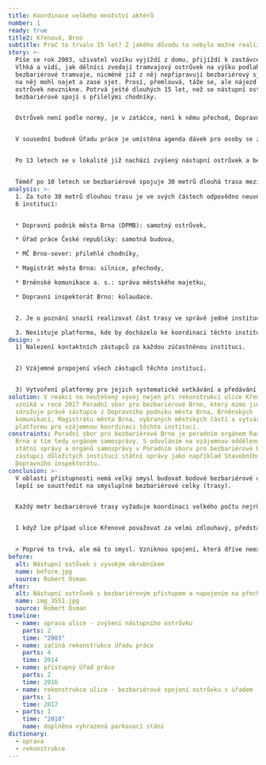 ```yaml
---
title: Koordinace velkého množství aktérů
number: 1
ready: true
title2: Křenová, Brno
subtitle: Proč to trvalo 15 let? Z jakého důvodu to nebylo možné realizovat rychleji?
story: >-
  Píše se rok 2003, uživatel vozíku vyjíždí z domu, přijíždí k zastávce MHD
  Vlhká a vidí, jak dělníci zvedají tramvajový ostrůvek na výšku podlahy
  bezbariérové tramvaje, nicméně již z něj nepřipravují bezbariérový sjezd, aby
  na něj mohl najet a zase sjet. Prosí, přemlouvá, táže se, ale nájezd na
  ostrůvek nevznikne. Potrvá ještě dlouhých 15 let, než se nástupní ostrůvek
  bezbariérově spojí s přilelými chodníky.


  Ostrůvek není podle normy, je v zatáčce, není k němu přechod, Dopravní podnik jej v tomto místě nechce a úprava probíhá v rámci **opravy**, nikoliv v rámci **rekonstrukce**. 


  V sousední budově Úřadu práce je umístěna agenda dávek pro osoby se zdravotním postižením. V roce 2014 se tato budova začíná rekonstruovat a v roce 2016 se znovu otevírá ve své bezbariérové podobě.


  Po 13 letech se v lokalitě již nachází zvýšený nástupní ostrůvek a bezbariérová budova Úřadu práce. V roce 2017 se Dopravní podnik pouští do celkové **rekonstrukce** zastávky na bezbariérovou, městská část Brno-střed dodělává bezbariérové nájezdy a reliéfní dlažbu na přilehlé chodníky a v roce 2018 se na podnět Poradní sboru pro bezbariérové Brno dodělávají i čtyři vyhrazená parkovací stání před Úřadem práce.


  Téměř po 10 letech se bezbariérově spojuje 30 metrů dlouhá trasa mezi zastávkou MHD Vlhká a Úřadem práce.
analysis: >-
  1. Za tuto 30 metrů dlouhou trasu je ve svých částech odpovědno neuvěřitelných
  6 institucí:


  * Dopravní podnik města Brna (DPMB): samotný ostrůvek, 

  * Úřad práce České republiky: samotná budova, 

  * MČ Brno-sever: přilehlé chodníky, 

  * Magistrát města Brna: silnice, přechody,  

  * Brněnské komunikace a. s.: správa městského majetku, 

  * Dopravní inspektorát Brno: kolaudace.


  2. Je o poznání snazší realizovat část trasy ve správě jedné instituce, než realizovat celou trasu v koordinaci všech institucí.

  3. Nexistuje platforma, kde by docházelo ke koordinaci těchto institucí.
design: >
  1) Nalezení kontaktních zástupců za každou zúčastněnou instituci.


  2) Vzájemné propojení všech zástupců těchto institucí.


  3) Vytvoření platformy pro jejich systematické setkávání a předávání informací.
solution: V reakci na neutěšený vývoj nejen při rekonstrukci ulice Křenová
  vzniká v roce 2017 Poradní sbor pro bezbariérové Brno, který mimo jiné
  sdružuje právě zástupce z Dopravního podniku města Brna, Brněnských
  komunikací, Magistrátu města Brna, vybraných městských částí a vytváří tak
  platformu pro vzájemnou koordinaci těchto institucí.
constraints: Poradní sbor pro bezbariérové Brno je poradním orgánem Rady města
  Brna a tím tedy orgánem samosprávy. S odvoláním na vzájemnou oddělenost orgánů
  státní správy a orgánů samosprávy v Poradním sboru pro bezbariérové Brno chybí
  zástupci důležitých institucí státní správy jako například Stavebního úřadu či
  Dopravního inspektorátu.
conclusion: >-
  V oblasti přístupnosti nemá velký smysl budovat bodové bezbariérové úpravy. Je
  lepší se soustředit na smysluplné bezbariérové celky (trasy).


  Každý metr bezbariérové trasy vyžaduje koordinaci velkého počtu nejrůznějších institucí. První případ koordinace bezbariérového celku může trvat velmi dlouho.


  I když lze případ ulice Křenové považovat za velmi zdlouhavý, představuje určitý zlom v řešení přístupnosti v Brně. Od tohoto momentu již bylo možné ustavenou platformu využít pro koordinaci každého dalšího případu.


  > Poprvé to trvá, ale má to smysl. Vzniknou spojení, která dříve neexistovala, ale podruhé se již dají využít.
before:
  alt: Nástupní ostůvek s vysokým obrubníkem
  name: before.jpg
  source: Robert Osman
after:
  alt: Nástupní ostrůvek s bezbariérovým přístupem a napojením na přechod
  name: img_3551.jpg
  source: Robert Osman
timeline:
  - name: oprava ulice - zvýšení nástupního ostrůvku
    parts: 2
    time: "2003"
  - name: začíná rekonstrukce Úřadu práce
    parts: 4
    time: 2014
  - name: přístupný Úřad práce
    parts: 2
    time: 2016
  - name: rekonstrukce ulice - bezbariérové spojení ostrůvku s úřadem
    parts: 1
    time: 2017
  - parts: 1
    time: "2018"
    name: doplněna vyhrazená parkovací stání
dictionary:
  - oprava
  - rekonstrukce
---
```

